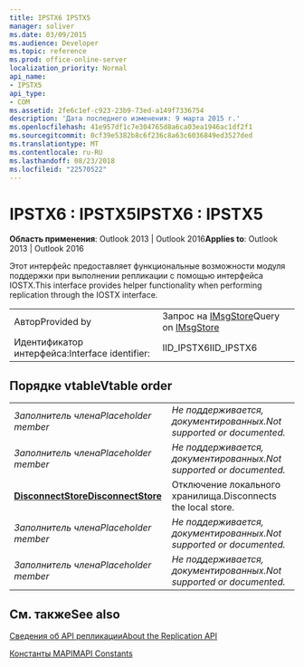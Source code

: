 ```yaml
---
title: IPSTX6 IPSTX5
manager: soliver
ms.date: 03/09/2015
ms.audience: Developer
ms.topic: reference
ms.prod: office-online-server
localization_priority: Normal
api_name:
- IPSTX5
api_type:
- COM
ms.assetid: 2fe6c1ef-c923-23b9-73ed-a149f7336754
description: 'Дата последнего изменения: 9 марта 2015 г.'
ms.openlocfilehash: 41e957df1c7e304765d8a6ca03ea1946ac1df2f1
ms.sourcegitcommit: 0cf39e5382b8c6f236c8a63c6036849ed3527ded
ms.translationtype: MT
ms.contentlocale: ru-RU
ms.lasthandoff: 08/23/2018
ms.locfileid: "22570522"
---
```

# <a name="ipstx6--ipstx5"></a><span data-ttu-id="b09bc-103">IPSTX6 : IPSTX5</span><span class="sxs-lookup"><span data-stu-id="b09bc-103">IPSTX6 : IPSTX5</span></span>

  
  
<span data-ttu-id="b09bc-104">**Область применения**: Outlook 2013 | Outlook 2016</span><span class="sxs-lookup"><span data-stu-id="b09bc-104">**Applies to**: Outlook 2013 | Outlook 2016</span></span> 
  
<span data-ttu-id="b09bc-105">Этот интерфейс предоставляет функциональные возможности модуля поддержки при выполнении репликации с помощью интерфейса IOSTX.</span><span class="sxs-lookup"><span data-stu-id="b09bc-105">This interface provides helper functionality when performing replication through the IOSTX interface.</span></span>
  
|||
|:-----|:-----|
|<span data-ttu-id="b09bc-106">Автор</span><span class="sxs-lookup"><span data-stu-id="b09bc-106">Provided by</span></span>  <br/> |<span data-ttu-id="b09bc-107">Запрос на [IMsgStore](imsgstoreimapiprop.md)</span><span class="sxs-lookup"><span data-stu-id="b09bc-107">Query on [IMsgStore](imsgstoreimapiprop.md)</span></span> <br/> |
|<span data-ttu-id="b09bc-108">Идентификатор интерфейса:</span><span class="sxs-lookup"><span data-stu-id="b09bc-108">Interface identifier:</span></span>  <br/> |<span data-ttu-id="b09bc-109">IID_IPSTX6</span><span class="sxs-lookup"><span data-stu-id="b09bc-109">IID_IPSTX6</span></span>  <br/> |
   
## <a name="vtable-order"></a><span data-ttu-id="b09bc-110">Порядке vtable</span><span class="sxs-lookup"><span data-stu-id="b09bc-110">Vtable order</span></span>

|||
|:-----|:-----|
| <span data-ttu-id="b09bc-111">*Заполнитель члена*</span><span class="sxs-lookup"><span data-stu-id="b09bc-111">*Placeholder member*</span></span>  <br/> | <span data-ttu-id="b09bc-112">*Не поддерживается, документированных.*</span><span class="sxs-lookup"><span data-stu-id="b09bc-112">*Not supported or documented.*</span></span>  <br/> |
| <span data-ttu-id="b09bc-113">*Заполнитель члена*</span><span class="sxs-lookup"><span data-stu-id="b09bc-113">*Placeholder member*</span></span>  <br/> | <span data-ttu-id="b09bc-114">*Не поддерживается, документированных.*</span><span class="sxs-lookup"><span data-stu-id="b09bc-114">*Not supported or documented.*</span></span>  <br/> |
|<span data-ttu-id="b09bc-115">**[DisconnectStore](ipstx6-disconnectstore.md)**</span><span class="sxs-lookup"><span data-stu-id="b09bc-115">**[DisconnectStore](ipstx6-disconnectstore.md)**</span></span> <br/> |<span data-ttu-id="b09bc-116">Отключение локального хранилища.</span><span class="sxs-lookup"><span data-stu-id="b09bc-116">Disconnects the local store.</span></span>  <br/> |
| <span data-ttu-id="b09bc-117">*Заполнитель члена*</span><span class="sxs-lookup"><span data-stu-id="b09bc-117">*Placeholder member*</span></span>  <br/> | <span data-ttu-id="b09bc-118">*Не поддерживается, документированных.*</span><span class="sxs-lookup"><span data-stu-id="b09bc-118">*Not supported or documented.*</span></span>  <br/> |
| <span data-ttu-id="b09bc-119">*Заполнитель члена*</span><span class="sxs-lookup"><span data-stu-id="b09bc-119">*Placeholder member*</span></span>  <br/> | <span data-ttu-id="b09bc-120">*Не поддерживается, документированных.*</span><span class="sxs-lookup"><span data-stu-id="b09bc-120">*Not supported or documented.*</span></span>  <br/> |
   
## <a name="see-also"></a><span data-ttu-id="b09bc-121">См. также</span><span class="sxs-lookup"><span data-stu-id="b09bc-121">See also</span></span>



[<span data-ttu-id="b09bc-122">Сведения об API репликации</span><span class="sxs-lookup"><span data-stu-id="b09bc-122">About the Replication API</span></span>](about-the-replication-api.md)
  
[<span data-ttu-id="b09bc-123">Константы MAPI</span><span class="sxs-lookup"><span data-stu-id="b09bc-123">MAPI Constants</span></span>](mapi-constants.md)

